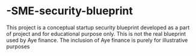 # -SME-security-blueprint
This project is a conceptual startup security blueprint developed as a part of project and for educational purpose only. This is not the real blueprint used by Aye finance. The inclusion of Aye finance is purely for illustrative purposes
